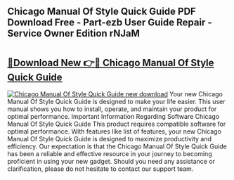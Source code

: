 ## Chicago Manual Of Style Quick Guide PDF Download Free - Part-ezb User Guide Repair - Service Owner Edition rNJaM

# <h2><a href="http://bc32207.oget.top/?id=Chicago+Manual+Of+Style+Quick+Guide">🔗Download New 👉🔴 Chicago Manual Of Style Quick Guide</a></h2>

[![Chicago Manual Of Style Quick Guide new download](https://i.imgur.com/5g1atiW.png)](http://bc32207.oget.top/?id=Chicago+Manual+Of+Style+Quick+Guide)
Your new Chicago Manual Of Style Quick Guide is designed to make your life easier. This user manual shows you how to install, operate, and maintain your product for optimal performance. Important Information Regarding Software Chicago Manual Of Style Quick Guide This product requires compatible software for optimal performance. With features like list of features, your new Chicago Manual Of Style Quick Guide is designed to maximize productivity and efficiency. Our expectation is that the Chicago Manual Of Style Quick Guide has been a reliable and effective resource in your journey to becoming proficient in using your new gadget. Should you need any assistance or clarification, please do not hesitate to contact our support team.
